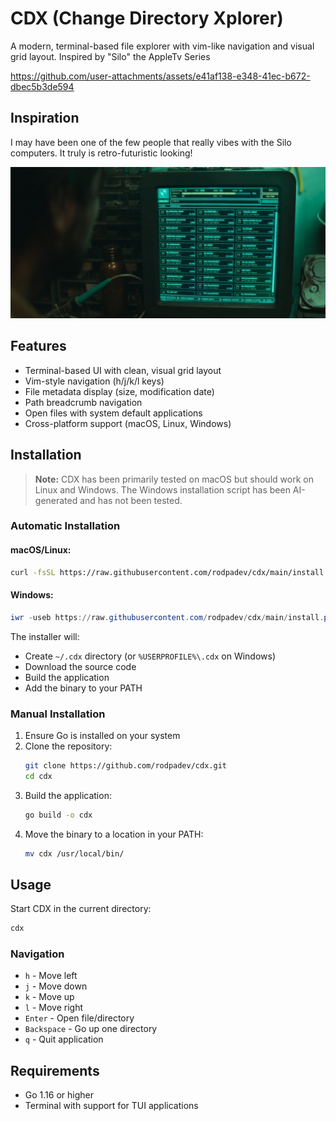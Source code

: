# CDX (Change Directory Xplorer)

A modern, terminal-based file explorer with vim-like navigation and visual grid layout. Inspired by "Silo" the AppleTv Series



https://github.com/user-attachments/assets/e41af138-e348-41ec-b672-dbec5b3de594



## Inspiration

I may have been one of the few people that really vibes with the Silo computers. It truly is retro-futuristic looking!

![CDX Inspiration](inspiration.png)

## Features

- Terminal-based UI with clean, visual grid layout
- Vim-style navigation (h/j/k/l keys)
- File metadata display (size, modification date)
- Path breadcrumb navigation
- Open files with system default applications
- Cross-platform support (macOS, Linux, Windows)

## Installation

> **Note:** CDX has been primarily tested on macOS but should work on Linux and Windows. The Windows installation script has been AI-generated and has not been tested.

### Automatic Installation

#### macOS/Linux:
```bash
curl -fsSL https://raw.githubusercontent.com/rodpadev/cdx/main/install.sh | bash
```

#### Windows:
```powershell
iwr -useb https://raw.githubusercontent.com/rodpadev/cdx/main/install.ps1 | iex
```

The installer will:
- Create `~/.cdx` directory (or `%USERPROFILE%\.cdx` on Windows)
- Download the source code
- Build the application
- Add the binary to your PATH

### Manual Installation

1. Ensure Go is installed on your system
2. Clone the repository:
   ```bash
   git clone https://github.com/rodpadev/cdx.git
   cd cdx
   ```
3. Build the application:
   ```bash
   go build -o cdx
   ```
4. Move the binary to a location in your PATH:
   ```bash
   mv cdx /usr/local/bin/
   ```

## Usage

Start CDX in the current directory:
```bash
cdx
```

### Navigation

- `h` - Move left
- `j` - Move down
- `k` - Move up
- `l` - Move right
- `Enter` - Open file/directory
- `Backspace` - Go up one directory
- `q` - Quit application

## Requirements

- Go 1.16 or higher
- Terminal with support for TUI applications
